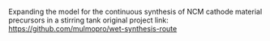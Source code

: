 Expanding the model for the continuous synthesis of NCM cathode material precursors in a stirring tank
original project link: https://github.com/mulmopro/wet-synthesis-route